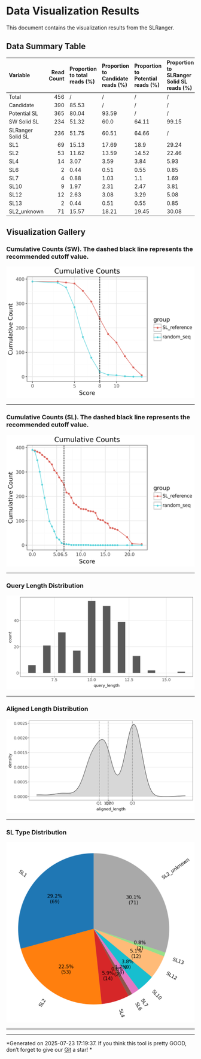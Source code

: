 
# Data Visualization Results

This document contains the visualization results from the SLRanger.

## Data Summary Table

| Variable          |   Read Count | Proportion to total reads (%)   | Proportion to Candidate reads (%)   | Proportion to Potential reads (%)   | Proportion to SLRanger Solid SL reads (%)   |
|:------------------|-------------:|:--------------------------------|:------------------------------------|:------------------------------------|:--------------------------------------------|
| Total             |          456 | /                               | /                                   | /                                   | /                                           |
| Candidate         |          390 | 85.53                           | /                                   | /                                   | /                                           |
| Potential SL      |          365 | 80.04                           | 93.59                               | /                                   | /                                           |
| SW Solid SL       |          234 | 51.32                           | 60.0                                | 64.11                               | 99.15                                       |
| SLRanger Solid SL |          236 | 51.75                           | 60.51                               | 64.66                               | /                                           |
| SL1               |           69 | 15.13                           | 17.69                               | 18.9                                | 29.24                                       |
| SL2               |           53 | 11.62                           | 13.59                               | 14.52                               | 22.46                                       |
| SL4               |           14 | 3.07                            | 3.59                                | 3.84                                | 5.93                                        |
| SL6               |            2 | 0.44                            | 0.51                                | 0.55                                | 0.85                                        |
| SL7               |            4 | 0.88                            | 1.03                                | 1.1                                 | 1.69                                        |
| SL10              |            9 | 1.97                            | 2.31                                | 2.47                                | 3.81                                        |
| SL12              |           12 | 2.63                            | 3.08                                | 3.29                                | 5.08                                        |
| SL13              |            2 | 0.44                            | 0.51                                | 0.55                                | 0.85                                        |
| SL2_unknown       |           71 | 15.57                           | 18.21                               | 19.45                               | 30.08                                       |

## Visualization Gallery


### Cumulative Counts (SW). The **dashed black line** represents the recommended **cutoff** value.

![Cumulative Counts (SW). The **dashed black line** represents the recommended **cutoff** value.](cumulative_int_sw.png)

---
        
### Cumulative Counts (SL). The **dashed black line** represents the recommended **cutoff** value.

![Cumulative Counts (SL). The **dashed black line** represents the recommended **cutoff** value.](cumulative_int_sl.png)

---
        
### Query Length Distribution

![Query Length Distribution](query_length.png)

---
        
### Aligned Length Distribution

![Aligned Length Distribution](aligned_length.png)

---
        
### SL Type Distribution

![SL Type Distribution](type_pie.png)

---
        

---

*Generated on 2025-07-23 17:19:37. If you think this tool is pretty GOOD, don’t forget to give our [Git](https://github.com/lrslab/SLRanger) a star! *
    